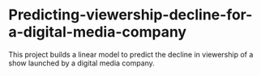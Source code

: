 # Predicting-viewership-decline-for-a-digital-media-company
This project builds a linear model to predict the decline in viewership of a show launched by a digital media company.
